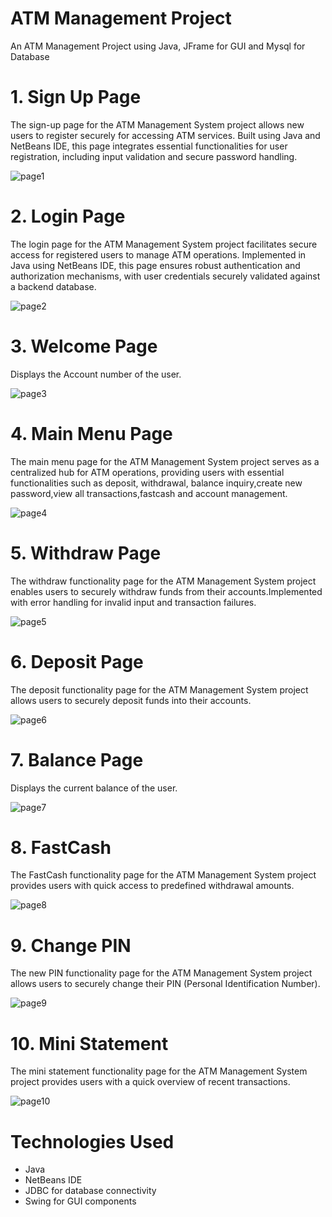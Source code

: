# ATM Management Project
An ATM Management Project using Java, JFrame for GUI and Mysql for Database

# 1. Sign Up Page
The sign-up page for the ATM Management System project allows new users to register securely for accessing ATM services. Built using Java and NetBeans IDE, this page integrates essential functionalities for user registration, including input validation and secure password handling.

![page1](https://github.com/bhoomikagupta30/atm/assets/174466216/6d07458a-bf16-4a68-a547-1b4c60ed6d86)

# 2. Login Page

The login page for the ATM Management System project facilitates secure access for registered users to manage ATM operations. Implemented in Java using NetBeans IDE, this page ensures robust authentication and authorization mechanisms, with user credentials securely validated against a backend database.

![page2](https://github.com/bhoomikagupta30/atm/assets/174466216/1946290a-0fd1-4334-b783-7d9451a41485)

# 3. Welcome Page
Displays the Account number of the user.

![page3](https://github.com/bhoomikagupta30/atm/assets/174466216/ae72f2d7-7764-4493-9ff7-7c321d467904)

# 4. Main Menu Page
The main menu page for the ATM Management System project serves as a centralized hub for ATM operations, providing users with essential functionalities such as deposit, withdrawal, balance inquiry,create new password,view all transactions,fastcash and account management.

![page4](https://github.com/bhoomikagupta30/atm/assets/174466216/50250e4d-8197-48d5-b321-3726ce8f3d63)

# 5. Withdraw Page
The withdraw functionality page for the ATM Management System project enables users to securely withdraw funds from their accounts.Implemented with error handling for invalid input and transaction failures.

![page5](https://github.com/bhoomikagupta30/atm/assets/174466216/57bbfb13-036c-422b-962f-9c7a480cc5cf)

# 6. Deposit Page
The deposit functionality page for the ATM Management System project allows users to securely deposit funds into their accounts.

![page6](https://github.com/bhoomikagupta30/atm/assets/174466216/c2b62efb-14da-4bd6-9a3f-51936a320c85)

# 7. Balance Page
Displays the current balance of the user.

![page7](https://github.com/bhoomikagupta30/atm/assets/174466216/d663ab83-ba58-432f-82ce-dfe7c762cfe9)

# 8. FastCash
The FastCash functionality page for the ATM Management System project provides users with quick access to predefined withdrawal amounts.

![page8](https://github.com/bhoomikagupta30/atm/assets/174466216/f15f0ca0-e832-490c-acc9-b05055fbedda)

# 9. Change PIN
The new PIN functionality page for the ATM Management System project allows users to securely change their PIN (Personal Identification Number).

![page9](https://github.com/bhoomikagupta30/atm/assets/174466216/f2e2a7ce-90b9-460b-b2bb-5d5da5645efd)

# 10. Mini Statement
The mini statement functionality page for the ATM Management System project provides users with a quick overview of recent transactions.

![page10](https://github.com/bhoomikagupta30/atm/assets/174466216/d123d8c6-b973-4dcf-a47e-3575bf9b2558)

# Technologies Used
* Java
* NetBeans IDE
* JDBC for database connectivity
* Swing for GUI components













